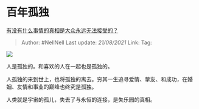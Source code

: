 # 百年孤独
[有没有什么事情的真相是大众永远无法接受的？](https://www.zhihu.com/question/271966117/answer/367102411)

> Author: #NellNell
> Last update: *21/08/2021*
> Link:
> Tag:

![](https://pic3.zhimg.com/80/v2-1df3191beeb14563ba92aa416e16cbd1_720w.jpg?source=c8b7c179)

人是孤独的。和喜欢的人在一起也是孤独的。

人孤独的来到世上，也将孤独的离去。穷其一生追寻爱情、挚友、和成功，在婚姻、友情和事业的巅峰也终究是孤独。

人类就是宇宙的孤儿，失去了与永恒的连接，是失乐园的真相。

